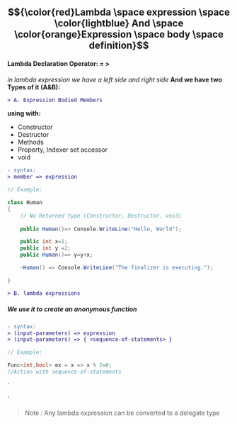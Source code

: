 ## $${\color{red}Lambda \space expression \space \color{lightblue} And \space \color{orange}Expression \space body \space definition}$$

#### Lambda Declaration Operator:   = > 
*in lambda expression we have a left side and right side*
__And we have two Types of it (A&B):__
 
```diff
> A. Expression Bodied Members
```

   **using with:**
+ Constructor
+ Destructor
+ Methods
+ Property, Indexer set accessor
+ void
```diff
- syntax:
> member => expression
```


```c#
// Example:

class Human
{
    // No Returned type (Constructor, Destructor, void)
    
    public Human()=> Console.WriteLine("Hello, World");

    public int x=1;
    public int y =2;
    public Human()=> y=y+x;

    ~Human() => Console.WriteLine("The finalizer is executing.");

}
```   
```diff
> B. lambda expressions 
```

##### *We use it to create an anonymous function*
```diff
- syntax:
> (input-parameters) => expression
> (input-parameters) => { <sequence-of-statements> }
```

 ```c#
// Example:

Func<int,bool> ex = x => x % 2=0;
//Action with sequence-of-statements
 ```
`

`
> Note : Any lambda expression can be converted to a delegate type
